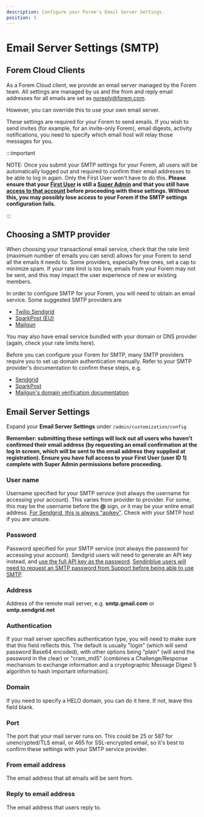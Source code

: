 ```yaml
---
description: Configure your Forem's Email Server Settings.
position: 5
---
```


# Email Server Settings (SMTP)


## Forem Cloud Clients

As a Forem Cloud client, we provide an email server managed by the Forem team. All settings are managed by us and the from and reply email addresses for all emails are set as noreply@forem.com.

However, you can override this to use your own email server.

These settings are required for your Forem to send emails. If you wish to send invites (for example, for an invite-only Forem), email digests, activity notifications, you need to specify which email host will relay those messages for you.

:::important

NOTE: Once you submit your SMTP settings for your Forem, all users will be automatically logged out and required to confirm their email addresses to be able to log in again. Only the First User won't have to do this. **Please ensure that your [First User](https://admin.forem.com/docs/getting-started/creator-signup-and-onboarding) is still a [Super Admin](https://admin.forem.com/docs/forem-basics/user-roles) and that you still have [access to that account](https://admin.forem.com/docs/forem-basics/user-settings/account-settings) before proceeding with these settings. Without this, you may possibly lose access to your Forem if the SMTP settings configuration fails.**

:::


## Choosing a SMTP provider

When choosing your transactional email service, check that the rate limit (maximum number of emails you can send) allows for your Forem to send all the emails it needs to. Some providers, especially free ones, set a cap to minimize spam. If your rate limit is too low, emails from your Forem may not be sent, and this may impact the user experience of new or existing members.

In order to configure SMTP for your Forem, you will need to obtain an email service. Some suggested SMTP providers are

- [Twilio Sendgrid](https://docs.sendgrid.com/for-developers/sending-email/integrating-with-the-smtp-api)
- [SparkPost (EU)](https://developers.sparkpost.com/api/smtp/)
- [Mailgun](https://documentation.mailgun.com/en/latest/user_manual.html#smtp-relay)

You may also have email service bundled with your domain or DNS provider (again, check your rate limits here).

Before you can configure your Forem for SMTP, many SMTP providers require you to set up domain authentication manually. Refer to your SMTP provider's documentation to confirm these steps, e.g.

- [Sendgrid](https://docs.sendgrid.com/ui/account-and-settings/how-to-set-up-domain-authentication)
- [SparkPost](https://www.sparkpost.com/docs/getting-started/getting-started-sparkpost/#domain-setup)
- [Mailgun's domain verification documentation](https://help.mailgun.com/hc/en-us/articles/360026833053-Domain-Verification-Walkthrough)

## Email Server Settings

Expand your **Email Server Settings** under `/admin/customization/config`

**Remember: submitting these settings will lock out all users who haven't confirmed their email address (by requesting an email confirmation at the log in screen, which will be sent to the email address they supplied at registration). Ensure you have full access to your First User (user ID 1) complete with Super Admin permissions before proceeding.**

### User name

Username specified for your SMTP service (not always the username for accessing your account). This varies from provider to provider. For some, this may be the username before the **@** sign, or it may be your entire email address. [For Sendgrid, this is always "apikey"](https://docs.sendgrid.com/for-developers/sending-email/upgrade-your-authentication-method-to-api-keys#upgrade-to-api-keys-for-your-smtp-integration). Check with your SMTP host if you are unsure.

### Password

Password specified for your SMTP service (not always the password for accessing your account). Sendgrid users will need to generate an API key instead, and [use the full API key as the password](https://docs.sendgrid.com/for-developers/sending-email/upgrade-your-authentication-method-to-api-keys#upgrade-to-api-keys-for-your-smtp-integration). [Sendinblue users will need to request an SMTP password from Support before being able to use SMTP](https://help.sendinblue.com/hc/en-us/articles/209463245).

### Address

Address of the remote mail server, e.g. **smtp.gmail.com** or **smtp.sendgrid.net**

### Authentication

If your mail server specifies authentication type, you will need to make sure that this field reflects this. The default is usually "login" (which will send password Base64 encoded), with other options being "plain" (will send the password in the clear) or "cram_md5" (combines a Challenge/Response mechanism to exchange information and a cryptographic Message Digest 5 algorithm to hash important information).

### Domain

If you need to specify a HELO domain, you can do it here. If not, leave this field blank.

### Port

The port that your mail server runs on. This could be 25 or 587 for unencrypted/TLS email, or 465 for SSL-encrypted email, so it's best to confirm these settings with your SMTP service provider.

### From email address
The email address that all emails will be sent from.

### Reply to email address
The email address that users reply to.
